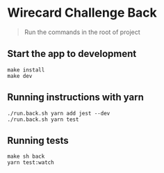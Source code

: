 # Wirecard Challenge Back

> Run the commands in the root of project

## Start the app to development

```
make install
make dev
```

## Running instructions with yarn

```
./run.back.sh yarn add jest --dev
./run.back.sh yarn test
```

## Running tests

```
make sh back
yarn test:watch
```
